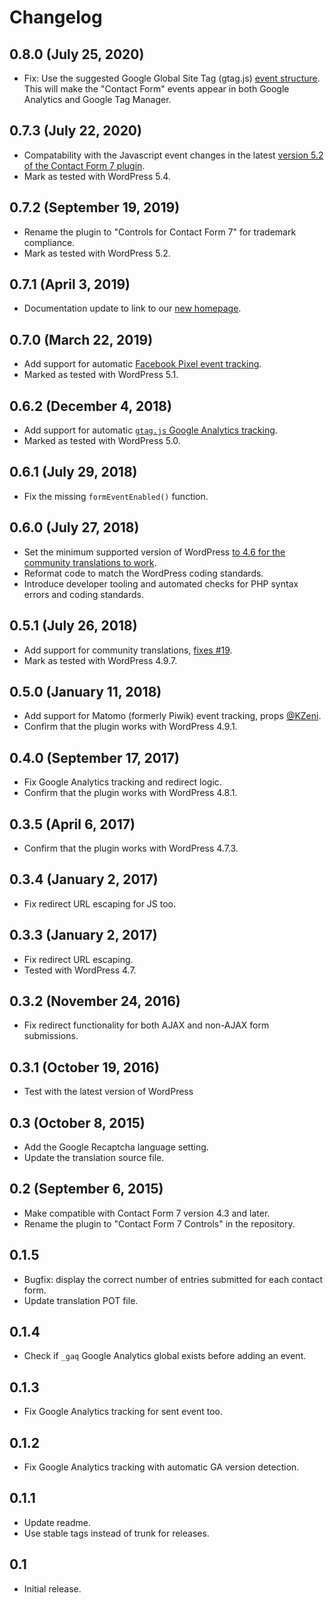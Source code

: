# Changelog

## 0.8.0 (July 25, 2020)

- Fix: Use the suggested Google Global Site Tag (gtag.js) [event structure](https://developers.google.com/analytics/devguides/collection/gtagjs/events). This will make the "Contact Form" events appear in both Google Analytics and Google Tag Manager. 

## 0.7.3 (July 22, 2020)

- Compatability with the Javascript event changes in the latest [version 5.2 of the Contact Form 7 plugin](https://contactform7.com/2020/07/04/contact-form-7-52/).
- Mark as tested with WordPress 5.4.

## 0.7.2 (September 19, 2019)

- Rename the plugin to "Controls for Contact Form 7" for trademark compliance.
- Mark as tested with WordPress 5.2.

## 0.7.1 (April 3, 2019)

- Documentation update to link to our [new homepage](https://formcontrols.com).

## 0.7.0 (March 22, 2019)

- Add support for automatic [Facebook Pixel event tracking](https://developers.facebook.com/docs/facebook-pixel/implementation/conversion-tracking/).
- Marked as tested with WordPress 5.1.

## 0.6.2 (December 4, 2018)

- Add support for automatic [`gtag.js` Google Analytics tracking](https://support.google.com/analytics/answer/7538414).
- Marked as tested with WordPress 5.0.

## 0.6.1 (July 29, 2018)

- Fix the missing `formEventEnabled()` function.

## 0.6.0 (July 27, 2018)

- Set the minimum supported version of WordPress [to 4.6 for the community translations to work](https://developer.wordpress.org/plugins/internationalization/how-to-internationalize-your-plugin/#loading-text-domain).
- Reformat code to match the WordPress coding standards.
- Introduce developer tooling and automated checks for PHP syntax errors and coding standards.  

## 0.5.1 (July 26, 2018)

- Add support for community translations, [fixes #19](https://github.com/kasparsd/contact-form-7-extras/issues/19).
- Mark as tested with WordPress 4.9.7.

## 0.5.0 (January 11, 2018)

- Add support for Matomo (formerly Piwik) event tracking, props [@KZeni](https://github.com/kasparsd/contact-form-7-extras/pull/16).
- Confirm that the plugin works with WordPress 4.9.1.

## 0.4.0 (September 17, 2017)

- Fix Google Analytics tracking and redirect logic.
- Confirm that the plugin works with WordPress 4.8.1.

## 0.3.5 (April 6, 2017)

- Confirm that the plugin works with WordPress 4.7.3.

## 0.3.4 (January 2, 2017)

- Fix redirect URL escaping for JS too.

## 0.3.3 (January 2, 2017)

- Fix redirect URL escaping.
- Tested with WordPress 4.7.

## 0.3.2 (November 24, 2016)

- Fix redirect functionality for both AJAX and non-AJAX form submissions.

## 0.3.1 (October 19, 2016)

- Test with the latest version of WordPress

## 0.3 (October 8, 2015)

- Add the Google Recaptcha language setting.
- Update the translation source file.

## 0.2 (September 6, 2015)

- Make compatible with Contact Form 7 version 4.3 and later.
- Rename the plugin to "Contact Form 7 Controls" in the repository.

## 0.1.5

- Bugfix: display the correct number of entries submitted for each contact form.
- Update translation POT file.

## 0.1.4

- Check if `_gaq` Google Analytics global exists before adding an event.

## 0.1.3

- Fix Google Analytics tracking for sent event too.

## 0.1.2

- Fix Google Analytics tracking with automatic GA version detection.

## 0.1.1

- Update readme.
- Use stable tags instead of trunk for releases.

## 0.1

- Initial release.
